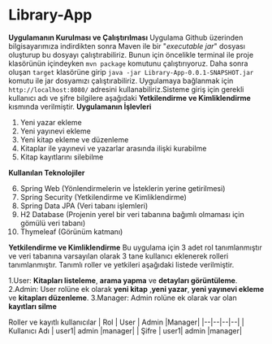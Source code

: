 # Library-App
**Uygulamanın Kurulması ve Çalıştırılması**
Uygulama Github üzerinden bilgisayarımıza indirdikten sonra Maven ile bir "*executable jar*" dosyası oluşturup bu dosyayı çalıştırabiliriz. Bunun için öncelikle terminal ile proje klasörünün içindeyken `mvn package` komutunu çalıştırıyoruz. Daha sonra oluşan `target` klasörüne girip `java -jar Library-App-0.0.1-SNAPSHOT.jar` komutu ile jar dosyamızı çalıştırabiliriz. Uygulamaya bağlanmak için `http://localhost:8080/` adresini kullanabiliriz.Sisteme giriş için gerekli kullanıcı adı ve şifre bilgilere aşağıdaki **Yetkilendirme ve Kimliklendirme** kısmında verilmiştir.
**Uygulamanın İşlevleri**

 1. Yeni yazar ekleme
 2. Yeni yayınevi ekleme
 3. Yeni kitap ekleme ve düzenleme
 4. Kitaplar ile yayınevi ve yazarlar arasında ilişki kurabilme
 5. Kitap kayıtlarını silebilme

**Kullanılan Teknolojiler**

 6. Spring Web (Yönlendirmelerin ve İsteklerin yerine getirilmesi)
 7. Spring Security (Yetkilendirme ve Kimliklendirme)
 8. Spring Data JPA (Veri tabanı işlemleri)
 9. H2 Database (Projenin yerel bir veri tabanına bağımlı olmaması için gömülü veri tabanı)
 10. Thymeleaf (Görünüm katmanı)

**Yetkilendirme ve Kimliklendirme**
Bu uygulama için 3 adet rol tanımlanmıştır ve veri tabanına varsayılan olarak 3 tane kullanıcı eklenerek rolleri tanımlanmıştır. Tanımlı roller ve yetkileri aşağıdaki listede verilmiştir.

 1.User: **Kitapları listeleme**, **arama yapma** ve **detayları görüntüleme**.
 2.Admin: User rolüne ek olarak **yeni kitap** ,**yeni yazar**, **yeni yayınevi ekleme** ve **kitapları düzenleme**.
 3.Manager: Admin rolüne ek olarak  var olan **kayıtları silme**

Roller ve kayıtlı kullanıcılar
| Rol | User | Admin |Manager|
|--|--|--|--|
| Kullanıcı Adı |  user1| admin |manager|
| Şifre |  user1| admin |manager|



